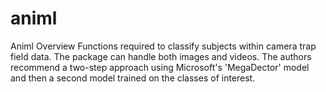 # animl

Animl Overview 
Functions required to classify subjects within camera trap field data. The package can handle both images and videos. The authors recommend a two-step approach using Microsoft's 'MegaDector' model and then a second model trained on the classes of interest.

